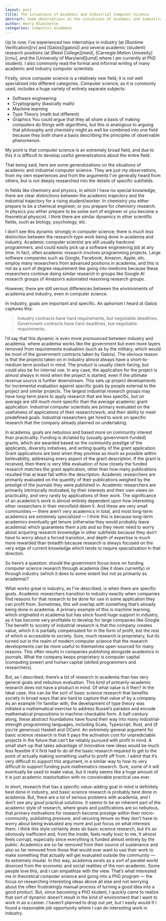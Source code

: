 ```yaml
---
layout: post
title: The Situations of Academic and Industrial Computer Science
abstract: Some observations on the situations of academic and industrial computer science -- as extremely general as the topic is.
author: Henry Blanchette
categories: computics academia
---
```


Up to now, I’ve experienced two internships in industry (at [Runtime Verification][rv] and [Galois][galois]) and several academic (student) research positions (at [Reed College][reed], [Carnegie Mellon Univesity][cmu], and the [University of Maryland][umd] where I am currently at PhD student). I also commonly read the formal and informal writing of many academic and industry computer scientists.

Firstly, since computer science is a relatively new field, it is not well specialized into different categories. Computer science, as it is commonly used, includes a huge variety of entirely separate subjects:
- Software engineering
- Cryptography (basically math)
- Machine learning
- Type Theory (math but different)
- Graphics
You could argue that they all share a basis of making computers do things with algorithms, but this is analogous to arguing that philosophy and chemistry might as well be combined into one field because they both share a basis describing the principles of observable phenomenon.

My point is that computer science is an extremely broad field, and due to this it is difficult to develop useful generalizations about the entire field.

That being said, here are some generalizations on the situations of academic and industrial computer science. They are just my observations, from my own experiences and from the arguments I’ve generally heard from others, but is not deeply researched into the details of specific subfields.

In fields like chemistry and physics, in which I have no special knowledge, there are clear distinctions between the academic trajectory and the industrial trajectory for a rising student/worker. In chemistry you either prepare to be a chemical engineer, or you prepare for chemistry research. In physics you either prepare to be some sort of engineer or you become a theoretical physicist. I think there are similar dynamics in other scientific fields, such as biology, psychology, etc.

I don’t see this dynamic strongly in computer science; there is much less distinction between the research-type work being done in academia and industry. Academic computer scientist are still usually hardcore programmers, and could easily pick up a software engineering job at any time. In fact, often academic research involves programming projects. Large software companies such as Google, Facebook, Amazon, Apple, etc. employ many researchers from advanced positions in academia, and this is not as a sort of degree requirement like going into medicine because these researchers continue doing similar research in groups like Google AI research groups of Amazon’s automated reasoning research groups.

However, there are still serious differences between the environments of academia and industry, even in computer science.

In industry, goals are important and specific. An aphorism I heard at Galois captures this:

> Industry contracts have hard requirements, but negotiable deadlines. Government contracts have hard deadlines, but negotiable requirements.

I’d say that this dynamic is even more pronounced between industry and academia, where academia works like the government but even more layers removed from requirements evaluation (such as by the military, which would be most of the government contracts taken by Galois). The obvious reason is that the projects taken on in industry almost always have a short-to-medium term product in mind. The product is usually client-facing, but could also be for internal use. In any case, the application for the project is almost always in mind _when_ the project is started, even if the ultimate revenue source is further downstream. This sets up project developments for incremental evaluation against specific goals by people external to the project and similar projects. The largest industrial research groups may have long-term plans to apply research that are less specific, but on average are still much more specific than the average academic grant application. Industrial computer scientists are primary evaluated on the usefulness of applications of their research/work, and their ability to meet predefined goals. Industrial researchers get hired to work on specific research that the company already planned on undertaking.

In academia, goals are nebulous and based more on community interest than practicality. Funding is dictated by (usually government-funded) grants, which are awarded based on the community prestige of the applicants, diversity initiatives, and writing quality of the grant application. Grant applications are best when they promise as much as possible within believability, addressing every aspect of the grant description. If the grant is received, then there is very little evaluation of how closely the funded research matches the grant application, other than how many publications resulted that at least fall within the description. Academic researchers are primarily evaluated on the quantity of their publications weighed by the prestige of the journals they were published in. Academic researchers are primarily intrinsically motivated, by their interests and their own views on practicality, and very rarely by applications of their work. The significance of an academic’s work is almost entirely dependent upon how interesting other researchers in their microfield deem it. And these are very small communities — there aren’t very academics in total, and most long-term academics are extremely specialized — I think this is because long-term academics eventually get tenure (otherwise they would probably leave academia) which guarantees them a job and so they never need to worry about acquiring research knowledge in other subfields because they don’t have to worry about a forced transition, and depth of expertise is much more rewarded than breadth because research is always focused on the very edge of current knowledge which tends to require specialization in that direction.

So here’s a question: should the government focus more on funding computer science research through academia (like it does currently) or through industry (which it does to some extent but not as primarily as academia)?

What works great in industry, as I’ve described, is when there are specific goals. Academic researchers transition to industry exactly when companies find reasons for that research to be done for use in some application they can profit from. Sometimes, this will overlap with something that’s already being done in academia. A primary example of this is machine learning, which originated in academia but has since found huge support in industry, as it has become very profitable to develop for large companies like Google. The benefit to society of industrial research is that the company creates value, which it is partially compensated for in the form of profit, but the rest of which is accessible to society. Sure, much research is proprietary, but its turned out in the realm of modern computer science that the research developments can be more useful to themselves open-sourced for many reasons. This often results in companies publishing alongside academics in journals. What the company keeps proprietary is computer capital (computing power) and human capital (skilled programmers and researchers).

But, as I described, there’s a lot of research in academia than has very general goals and nebulous evaluation. This kind of primarily-academic research does not have a product in mind. Of what value is it then? In the ideal case, this can be the sort of basic science research that benefits society in broad ways that are hard to capture that value of by a company. As an example I’m familiar with, the development of type theory was initiated a mathematical exercise to address Russel’s paradox and encode mathematical propositions in machine-checkable form. A half-century along, these abstract foundations have found their way into many industrial-strength programming languages, including Scala, Typescript, Rust, and (if you’re generous) Haskell and OCaml. An extremely general argument for basic science research is that it pays the activation cost for unpredictable projects in the future that can’t be reliably pursued with profit in mind. A small start-up that takes advantage of innovative new ideas would be much less feasible if it first had to do all the basic research required to get to the point of actually making something useful to profit off from. I admit that it’s very difficult to support this argument, in a similar way to how its very difficult to support funding pure mathematics research. Sure, some of it will eventually be used to make value, but it really seems like a huge amount of it is just academic masturbation with no conceivable practical use ever.

In short, research that has a specific value-adding goal in mind is definitely best done in industry, and basic science research is probably best done in academia. But, there are a lot of serious problems with academia, and I don’t see any good practical solutions. It seems to be an inherent part of the academic style of research, where goals and justifications are so nebulous, that primary motivations for research become prestige within their micro-community, publishing pressure, and securing tenure so they don’t have to worry about being evaluated any more and just focus on what interests them. I think this style certainly does do basic science research, but it’s so obviously inefficient and, from the inside, feels really toxic to me. It almost feels corrupt, especially since everything is funded almost entirely by the public. Academics are so far removed from their source of sustenance and also so far removed from those that would ever want to use their work to make something that actually will get evaluated outside the community — its extremely insular. In this way, academia exists as a sort of parallel world divorced from the economic and social realities of the non-academic. Some people love this, and I can empathize with the view. That’s what interested me in theoretical computer science and going into a PhD program — the focus on researching interesting ideas above all else and not worrying about the often frustratingly manual process of turning a good idea into a good product. But, since becoming a PhD student, I quickly came to realize that sort of dynamic doesn’t result in the kind of environment that I want to work in as a career. I haven’t planned to drop out yet, but I easily would if I found a reasonable job opportunity where I can do interesting work in industry.
